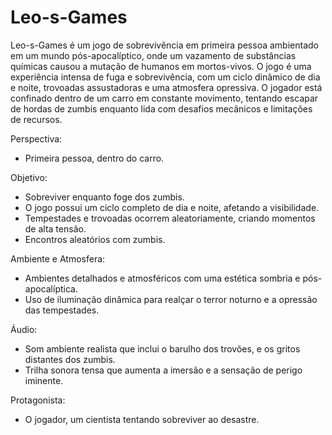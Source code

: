 # Leo-s-Games
Leo-s-Games é um jogo de sobrevivência em primeira pessoa ambientado em um mundo pós-apocalíptico, onde um vazamento de substâncias químicas causou a mutação de humanos em mortos-vivos. O jogo é uma experiência intensa de fuga e sobrevivência, com um ciclo dinâmico de dia e noite, trovoadas assustadoras e uma atmosfera opressiva. O jogador está confinado dentro de um carro em constante movimento, tentando escapar de hordas de zumbis enquanto lida com desafios mecânicos e limitações de recursos.


Perspectiva:
- Primeira pessoa, dentro do carro.

Objetivo:
- Sobreviver enquanto foge dos zumbis.
- O jogo possui um ciclo completo de dia e noite, afetando a visibilidade.
- Tempestades e trovoadas ocorrem aleatoriamente, criando momentos de alta tensão.
- Encontros aleatórios com zumbis.

Ambiente e Atmosfera:
- Ambientes detalhados e atmosféricos com uma estética sombria e pós-apocalíptica.
- Uso de iluminação dinâmica para realçar o terror noturno e a opressão das tempestades.

Áudio:
- Som ambiente realista que inclui o barulho dos trovões, e os gritos distantes dos zumbis.
- Trilha sonora tensa que aumenta a imersão e a sensação de perigo iminente.

Protagonista:
- O jogador, um cientista tentando sobreviver ao desastre.
